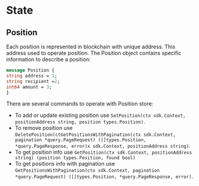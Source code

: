 # State

## Position

Each position is represented in blockchain with unique address. This address used to operate position.
The Position object contains specific information to describe a position:
``` protobuf
message Position {
string address = 1;
string recipient =2;
int64 amount = 3;
}
```
There are several commands to operate with Position store:
* To add or update existing position use `SetPosition(ctx sdk.Context, positionAddress string, position types.Position)`.
* To remove position use `DeletePosition(ctGetPositionsWithPagination(ctx sdk.Context, pagination *query.PageRequest) ([]types.Position, *query.PageResponse, error)x sdk.Context, positionAddress string)`.
* To get position info use `GetPosition(ctx sdk.Context, positionAddress string) (position types.Position, found bool)`
* To get positions info with pagination use `GetPositionsWithPagination(ctx sdk.Context, pagination *query.PageRequest) ([]types.Position, *query.PageResponse, error)`.

